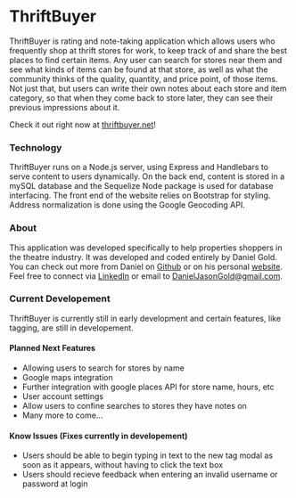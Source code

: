 # ThriftBuyer

ThriftBuyer is rating and note-taking application which allows users who frequently shop at thrift stores for work, to keep track of and share the best places to find certain items. Any user can search for stores near them and see what kinds of items can be found at that store, as well as what the community thinks of the quality, quantity, and price point, of those items. Not just that, but users can write their own notes about each store and item category, so that when they come back to store later, they can see their previous impressions about it.

Check it out right now at [thriftbuyer.net](http://thriftbuyer.net)!

### Technology

ThriftBuyer runs on a Node.js server, using Express and Handlebars to serve content to users dynamically. On the back end, content is stored in a mySQL database and the Sequelize Node package is used for database interfacing. The front end of the website relies on Bootstrap for styling. Address normalization is done using the Google Geocoding API. 

### About

This application was developed specifically to help properties shoppers in the theatre industry. It was developed and coded entirely by Daniel Gold. You can check out more from Daniel on [Github](https://github.com/landgod) or on his personal [website](http://dangold.me/). Feel free to connect via [LinkedIn](https://www.linkedin.com/in/danjasongold/) or email to DanielJasonGold@gmail.com.

### Current Developement

ThriftBuyer is currently still in early development and certain features, like tagging, are still in developement. 
#### Planned Next Features
* Allowing users to search for stores by name
* Google maps integration
* Further integration with google places API for store name, hours, etc
* User account settings
* Allow users to confine searches to stores they have notes on
* Many more to come...
#### Know Issues (Fixes currently in developement)
* Users should be able to begin typing in text to the new tag modal as soon as it appears, without having to click the text box
* Users should recieve feedback when entering an invalid username or password at login
